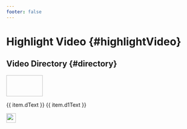 ```yaml
---
footer: false
---
```


# Highlight Video {#highlightVideo}



<style src="@theme/styles/vue-mastery.css"></style>
<script setup>


  let videoList = [
       {
         url: "https://www.bilibili.com/video/BV1Gh4y1F7FP/?share_source=copy_web&vd_source=541c4cf9c3b292abf5db62f583478344",
         bImg: "http://www.iotos.top/images/readme-pic/f01.png",
         dText: "Domestic open source software",
         d1Text: "Have you ever used open source IoTOS?",
       },{
         url: "https://www.bilibili.com/video/BV1Zz4y1s7rT/?share_source=copy_web&vd_source=541c4cf9c3b292abf5db62f583478344",
         bImg: "http://www.iotos.top/images/readme-pic/f02.png",
         dText: "Open Source IoTOS",
         d1Text: "Poster share!",
       },{
         url: "https://www.bilibili.com/video/BV1Lh4y1C7Mb/?share_source=copy_web&vd_source=541c4cf9c3b292abf5db62f583478344",
         bImg: "http://www.iotos.top/images/readme-pic/f03.png",
         dText: "Open Source IoTOS",
         d1Text: "Follow more than 100 people!",
       }
     ]
   
</script>

## Video Directory {#directory}

<div v-for="item in videoList" class="vue-mastery-link" style="margin-top: 10px;">
   <a :href="item.url" target="_blank">
     <div class="banner-wrapper">
       <img class="banner" width="96px" height="56px" :src="item.bImg" />
     </div>
     <p class="description">{{ item.dText }} <span>{{ item.d1Text }}</span></p>
     <div class="logo-wrapper">
         <img width="25px" src="http://www.iotos.top/logo.png" />
     </div>
   </a>
</div>
